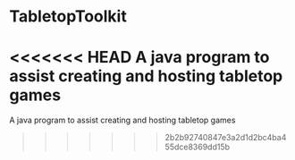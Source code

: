 # TabletopToolkit
<<<<<<< HEAD
A java program to assist creating and hosting tabletop games
=======
A java program to assist creating and hosting tabletop games
>>>>>>> 2b2b92740847e3a2d1d2bc4ba455dce8369dd15b

